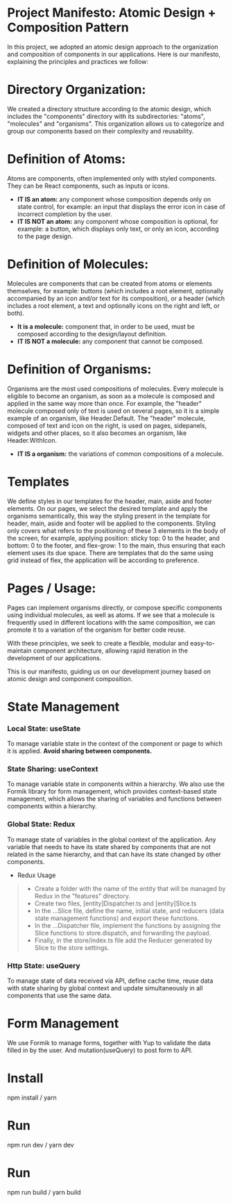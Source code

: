 # Project Manifesto: Atomic Design + Composition Pattern

In this project, we adopted an atomic design approach to the organization and composition of components in our applications. Here is our manifesto, explaining the principles and practices we follow:

# Directory Organization: 
We created a directory structure according to the atomic design, which includes the "components" directory with its subdirectories: "atoms", "molecules" and "organisms".
This organization allows us to categorize and group our components based on their complexity and reusability.

# Definition of Atoms:
Atoms are components, often implemented only with styled components.
They can be React components, such as inputs or icons.
* **IT IS an atom:** any component whose composition depends only on state control, for example: an input that displays the error icon in case of incorrect completion by the user.
* **IT IS NOT an atom:** any component whose composition is optional, for example: a button, which displays only text, or only an icon, according to the page design.

# Definition of Molecules:
Molecules are components that can be created from atoms or elements themselves, for example: buttons (which includes a root element, optionally accompanied by an icon and/or text for its composition), or a header (which includes a root element, a text and optionally icons on the right and left, or both).
* **It is a molecule:** component that, in order to be used, must be composed according to the design/layout definition.
* **IT IS NOT a molecule:** any component that cannot be composed.


# Definition of Organisms:
Organisms are the most used compositions of molecules. Every molecule is eligible to become an organism, as soon as a molecule is composed and applied in the same way more than once. For example, the "header" molecule composed only of text is used on several pages, so it is a simple example of an organism, like Header.Default. The "header" molecule, composed of text and icon on the right, is used on pages, sidepanels, widgets and other places, so it also becomes an organism, like Header.WithIcon.
* **IT IS a organism:** the variations of common compositions of a molecule.

# Templates
We define styles in our templates for the header, main, aside and footer elements. On our pages, we select the desired template and apply the organisms semantically, this way the styling present in the template for header, main, aside and footer will be applied to the components. Styling only covers what refers to the positioning of these 3 elements in the body of the screen, for example, applying position: sticky top: 0 to the header, and bottom: 0 to the footer, and flex-grow: 1 to the main, thus ensuring that each element uses its due space. There are templates that do the same using grid instead of flex, the application will be according to preference.

# Pages / Usage:
Pages can implement organisms directly, or compose specific components using individual molecules, as well as atoms. If we see that a molecule is frequently used in different locations with the same composition, we can promote it to a variation of the organism for better code reuse.

With these principles, we seek to create a flexible, modular and easy-to-maintain component architecture, allowing rapid iteration in the development of our applications.

This is our manifesto, guiding us on our development journey based on atomic design and component composition.

# State Management
### Local State: useState 
To manage variable state in the context of the component or page to which it is applied. 
**Avoid sharing between components.**
### State Sharing: useContext
To manage variable state in components within a hierarchy.
We also use the Formik library for form management, which provides context-based state management, which allows the sharing of variables and functions between components within a hierarchy.
### Global State: Redux
To manage state of variables in the global context of the application. Any variable that needs to have its state shared by components that are not related in the same hierarchy, and that can have its state changed by other components.
* Redux Usage
> * Create a folder with the name of the entity that will be managed by Redux in the "features" directory.
> * Create two files, [entity]Dispatcher.ts and [entity]Slice.ts
> * In the ...Slice file, define the name, initial state, and reducers (data state management functions) and export these functions.
> * In the ...Dispatcher file, implement the functions by assigning the Slice functions to store.dispatch, and forwarding the payload.
> * Finally, in the store/index.ts file add the Reducer generated by Slice to the store settings.

### Http State: useQuery
To manage state of data received via API, define cache time, reuse data with state sharing by global context and update simultaneously in all components that use the same data.

# Form Management
We use Formik to manage forms, together with Yup to validate the data filled in by the user. And mutation(useQuery) to post form to API.

# Install
npm install / yarn

# Run
npm run dev / yarn dev

# Run
npm run build / yarn build